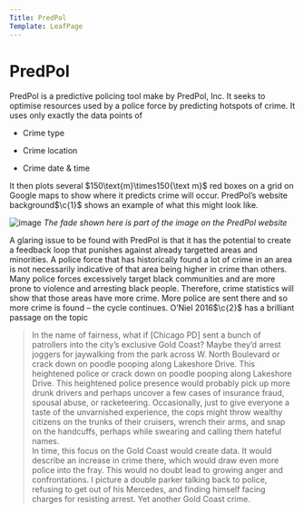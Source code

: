 ```yaml
---
Title: PredPol
Template: LeafPage
---
```


# PredPol
$\newcommand{\F}[1]{^{[\text{F}#1]}} \newcommand{\c}[1]{^{[#1]}} \newcommand{\C}[2]{^{[#1\text{, p.#2}]}} \newcommand{\Ci}[2]{^{[#1\text{, #2}]}}$
PredPol is a predictive policing tool make by PredPol, Inc. It seeks to
optimise resources used by a police force by predicting hotspots of
crime. It uses only exactly the data points of

-   Crime type

-   Crime location

-   Crime date & time

It then plots several $150\text{m}\times150{\text m}$ red boxes on a
grid on Google maps to show where it predicts crime will occur.
PredPol’s website background$\c{1}$ shows an example
of what this might look like.

![image](cueimps.soc.srcf.net/course/media/calliope/predpol-home-screencap.png)
*The fade shown here is part of the image on the PredPol website*

A glaring issue to be found with PredPol is that it has the potential to
create a feedback loop that punishes against already targetted areas and
minorities. A police force that has historically found a lot of crime in
an area is not necessarily indicative of that area being higher in crime
than others. Many police forces excessively target black communities and
are more prone to violence and arresting black people. Therefore, crime
statistics will show that those areas have more crime. More police are
sent there and so more crime is found – the cycle continues. O’Niel
2016$\c{2}$ has a brilliant passage on the topic

> In the name of fairness, what if \[Chicago PD\] sent a bunch of
> patrollers into the city’s exclusive Gold Coast? Maybe they’d arrest
> joggers for jaywalking from the park across W. North Boulevard or
> crack down on poodle pooping along Lakeshore Drive. This heightened
> police or crack down on poodle pooping along Lakeshore Drive. This
> heightened police presence would probably pick up more drunk drivers
> and perhaps uncover a few cases of insurance fraud, spousal abuse, or
> racketeering. Occasionally, just to give everyone a taste of the
> unvarnished experience, the cops might throw wealthy citizens on the
> trunks of their cruisers, wrench their arms, and snap on the
> handcuffs, perhaps while swearing and calling them hateful names.\
> In time, this focus on the Gold Coast would create data. It would
> describe an increase in crime there, which would draw even more police
> into the fray. This would no doubt lead to growing anger and
> confrontations. I picture a double parker talking back to police,
> refusing to get out of his Mercedes, and finding himself facing
> charges for resisting arrest. Yet another Gold Coast crime.
